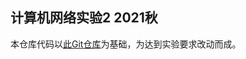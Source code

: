 ## 计算机网络实验2 2021秋
本仓库代码以<a href="https://git.ustc.edu.cn/lcd/computer-network-experiment">此Git仓库</a>为基础，为达到实验要求改动而成。